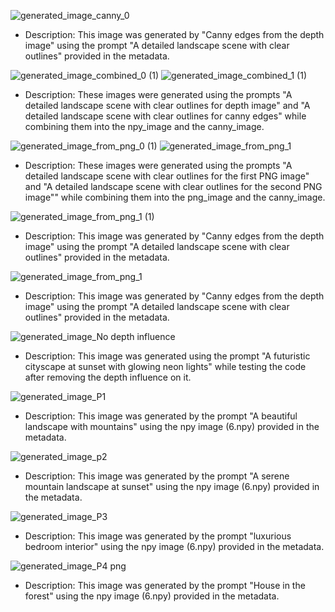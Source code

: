 ![generated_image_canny_0](https://github.com/user-attachments/assets/d8ffbaaf-d892-4f62-a8f2-24a8b6b98e3e)
- Description: This image was generated by "Canny edges from the depth image" using the prompt "A detailed landscape scene with clear outlines" provided in the metadata.



![generated_image_combined_0 (1)](https://github.com/user-attachments/assets/89acaed2-0d67-4fe1-b1ae-59711ff21efe)
![generated_image_combined_1 (1)](https://github.com/user-attachments/assets/2a6fd885-f0c4-4034-91ba-287d0f152073)

- Description: These images were generated using the prompts "A detailed landscape scene with clear outlines for depth image" and "A detailed landscape scene with clear outlines for canny edges" while combining them into the npy_image and the canny_image.




![generated_image_from_png_0 (1)](https://github.com/user-attachments/assets/1558cded-8493-4238-991d-50f097776214)
![generated_image_from_png_1](https://github.com/user-attachments/assets/022b6c57-4b83-4993-bbe5-59c1b5dfaeff)
- Description: These images were generated using the prompts "A detailed landscape scene with clear outlines for the first PNG image" and "A detailed landscape scene with clear outlines for the second PNG image"" while combining them into the png_image and the canny_image.




![generated_image_from_png_1 (1)](https://github.com/user-attachments/assets/d6c62224-e8dd-40f5-95f9-7d4415507de2)
- Description: This image was generated by "Canny edges from the depth image" using the prompt "A detailed landscape scene with clear outlines" provided in the metadata.


![generated_image_from_png_1](https://github.com/user-attachments/assets/022b6c57-4b83-4993-bbe5-59c1b5dfaeff)
- Description: This image was generated by "Canny edges from the depth image" using the prompt "A detailed landscape scene with clear outlines" provided in the metadata.


![generated_image_No depth influence](https://github.com/user-attachments/assets/0575bb8e-9393-4da6-a4c7-a846c0d6a72c)
- Description: This image was generated using the prompt "A futuristic cityscape at sunset with glowing neon lights" while testing the code after removing the depth influence on it.


![generated_image_P1](https://github.com/user-attachments/assets/0b45528e-63c6-4d82-a2ca-b0389de49b2d)
- Description: This image was generated by the prompt "A beautiful landscape with mountains" using the npy image (6.npy) provided in the metadata.



![generated_image_p2](https://github.com/user-attachments/assets/4a81e035-f275-496b-81a5-557f3ce234da)
- Description: This image was generated by the prompt "A serene mountain landscape at sunset" using the npy image (6.npy) provided in the metadata.


![generated_image_P3](https://github.com/user-attachments/assets/869a7195-cc24-4f6a-94b0-6ed2eb58a27d)
- Description: This image was generated by the prompt "luxurious bedroom interior" using the npy image (6.npy) provided in the metadata.


![generated_image_P4 png](https://github.com/user-attachments/assets/cafd1394-aa5a-4ad5-b446-f066bb405a96)
- Description: This image was generated by the prompt "House in the forest" using the npy image (6.npy) provided in the metadata.
